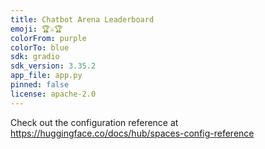 ```yaml
---
title: Chatbot Arena Leaderboard
emoji: 🏆⚔️🏆
colorFrom: purple
colorTo: blue
sdk: gradio
sdk_version: 3.35.2
app_file: app.py
pinned: false
license: apache-2.0
---
```


Check out the configuration reference at https://huggingface.co/docs/hub/spaces-config-reference
